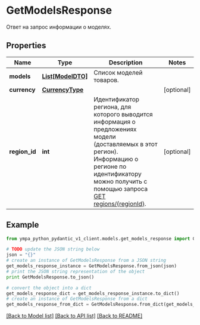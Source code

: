 # GetModelsResponse

Ответ на запрос информации о моделях.

## Properties
Name | Type | Description | Notes
------------ | ------------- | ------------- | -------------
**models** | [**List[ModelDTO]**](ModelDTO.md) | Список моделей товаров. | 
**currency** | [**CurrencyType**](CurrencyType.md) |  | [optional] 
**region_id** | **int** | Идентификатор региона, для которого выводится информация о предложениях модели (доставляемых в этот регион).  Информацию о регионе по идентификатору можно получить с помощью запроса [GET regions/{regionId}](../../reference/regions/searchRegionsById.md).  | [optional] 

## Example

```python
from ympa_python_pydantic_v1_client.models.get_models_response import GetModelsResponse

# TODO update the JSON string below
json = "{}"
# create an instance of GetModelsResponse from a JSON string
get_models_response_instance = GetModelsResponse.from_json(json)
# print the JSON string representation of the object
print GetModelsResponse.to_json()

# convert the object into a dict
get_models_response_dict = get_models_response_instance.to_dict()
# create an instance of GetModelsResponse from a dict
get_models_response_from_dict = GetModelsResponse.from_dict(get_models_response_dict)
```
[[Back to Model list]](../README.md#documentation-for-models) [[Back to API list]](../README.md#documentation-for-api-endpoints) [[Back to README]](../README.md)


